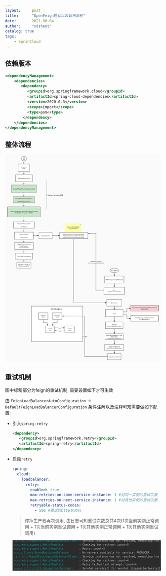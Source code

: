```yaml
---
layout:     post
title:      "OpenFeign启动以及调用流程"
date:       2021-08-04
author:     "xdshent"
catalog: true
tags:
    - SprinCloud
---
```


## 依赖版本

```xml
<dependencyManagement>
    <dependencies>
       <dependency>
          <groupId>org.springframework.cloud</groupId>
          <artifactId>spring-cloud-dependencies</artifactId>
          <version>2020.0.3</version>
          <scope>import</scope>
          <type>pom</type>
        </dependency>
    </dependencies>
</dependencyManagement>
```



## 整体流程

![OpenFeign整体流程](/img/assets/spring-cloud/open-feign/open-feign-process.jpg)



## 重试机制

图中标粉部分为feign的重试机制, 需要设置如下才可生效

由 `FeignLoadBalancerAutoConfiguration` -> `DefaultFeignLoadBalancerConfiguration`  条件注解以及注释可知需要做如下配置:

* 引入`spring-retry`

  ```xml
  <dependency>
     <groupId>org.springframework.retry</groupId>
     <artifactId>spring-retry</artifactId>
  </dependency>
  ```

* 启动`retry`

  ```yaml
  spring:
    cloud:
      loadbalancer:
        retry:
          enabled: true
          max-retries-on-same-service-instance: 1 #对同一实例的重试次数
          max-retries-on-next-service-instance: 1 #对其他实例的重试次数
          retryable-status-codes:
            - 500 #重试的http状态码
  ```

  > 停掉生产者再次调用, 由日志可知重试次数总共4次(1次当前实例正常调用 + 1次当前实例重试调用 + 1次其他实例正常调用 + 1次其他实例重试调用)

  ![重试次数日志](/img/assets/spring-cloud/open-feign/retry-log.png)

  